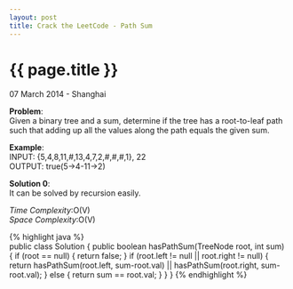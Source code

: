 ```yaml
---
layout: post
title: Crack the LeetCode - Path Sum
---
```


{{ page.title }}
================

<p class="meta">07 March 2014 - Shanghai </p>

**Problem**:  
Given a binary tree and a sum, determine if the tree has a root-to-leaf path such that adding up all the values along the path equals the given sum.

**Example**:    
INPUT: {5,4,8,11,#,13,4,7,2,#,#,#,1}, 22  
OUTPUT: true(5->4-11->2)

**Solution 0**:  
It can be solved by recursion easily.

*Time Complexity*:O(V)  
*Space Complexity*:O(V)  

{% highlight java %}  
public class Solution {
    public boolean hasPathSum(TreeNode root, int sum) {
        if (root == null) {
            return false;
        }
        if (root.left != null || root.right != null) {
            return hasPathSum(root.left, sum-root.val) || hasPathSum(root.right, sum-root.val);
        } else {
            return sum == root.val;
        }
    }
}
{% endhighlight %}
